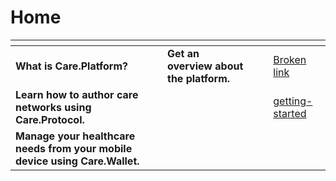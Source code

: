 # Home

<table data-view="cards"><thead><tr><th></th><th></th><th></th><th data-hidden data-card-cover data-type="files"></th><th data-hidden data-card-target data-type="content-ref"></th></tr></thead><tbody><tr><td><strong>What is Care.Platform?</strong></td><td><strong>Get an overview about the platform.</strong></td><td></td><td></td><td><a href="broken-reference">Broken link</a></td></tr><tr><td><strong>Learn how to author care networks using Care.Protocol.</strong></td><td></td><td></td><td></td><td><a href="about-care.protocol/getting-started/">getting-started</a></td></tr><tr><td><strong>Manage your healthcare needs from your mobile device using Care.Wallet.</strong></td><td></td><td></td><td></td><td></td></tr></tbody></table>
